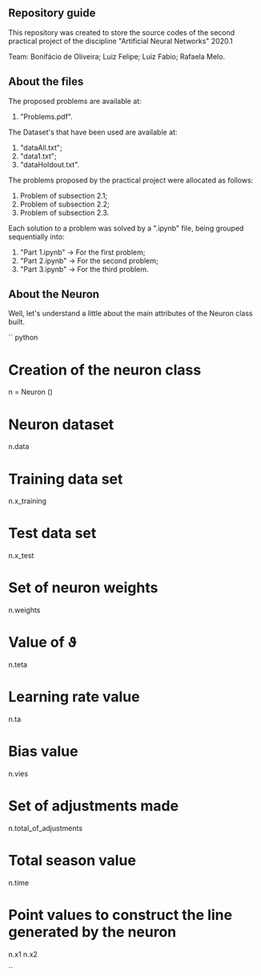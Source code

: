 ## Repository guide

This repository was created to store the source codes of the second practical project of the discipline "Artificial Neural Networks" 2020.1

Team:
Bonifácio de Oliveira;
Luiz Felipe;
Luiz Fabio;
Rafaela Melo.


## About the files

The proposed problems are available at:

1) "Problems.pdf".

The Dataset's that have been used are available at:

1) "dataAll.txt";
2) "data1.txt";
3) "dataHoldout.txt".

The problems proposed by the practical project were allocated as follows:

1) Problem of subsection 2.1;
2) Problem of subsection 2.2;
2) Problem of subsection 2.3.

Each solution to a problem was solved by a ".ipynb" file, being grouped sequentially into:

1) "Part 1.ipynb" -> For the first problem;
2) "Part 2.ipynb" -> For the second problem;
2) "Part 3.ipynb" -> For the third problem.

## About the Neuron

Well, let's understand a little about the main attributes of the Neuron class built.

`` python
# Creation of the neuron class
n = Neuron ()

# Neuron dataset
n.data
# Training data set
n.x_training
# Test data set
n.x_test
# Set of neuron weights
n.weights
# Value of ϑ
n.teta
# Learning rate value
n.ta
# Bias value
n.vies
# Set of adjustments made
n.total_of_adjustments
# Total season value
n.time
# Point values to construct the line generated by the neuron
n.x1
n.x2

``
